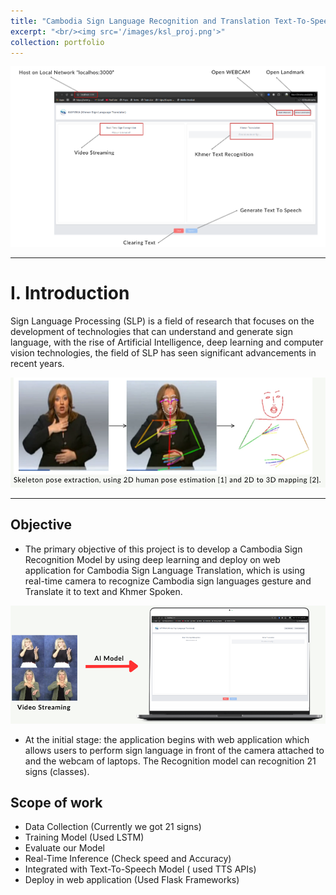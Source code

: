 ```yaml
---
title: "Cambodia Sign Language Recognition and Translation Text-To-Speech"
excerpt: "<br/><img src='/images/ksl_proj.png'>"
collection: portfolio
---
```


![Sign Language](/images/ksl_proj_t2.png)

---

# I. Introduction
Sign Language Processing (SLP) is a field of research that focuses on the development of technologies that can understand and generate sign language, with the rise of Artificial Intelligence, deep learning and computer vision technologies, the field of SLP has seen significant advancements in recent years. 

![Skeleton](/images/skeleton.png)

---

## Objective

- The primary objective of this project is to develop a Cambodia Sign Recognition Model by using deep learning and deploy on web application for Cambodia Sign Language Translation, which is using real-time camera to recognize Cambodia sign languages gesture and Translate it to text and Khmer Spoken.

![demo](/images/demo.png)

- At the initial stage: the application begins with web application which allows users to perform sign language in front of the camera attached to and the webcam of laptops. The Recognition model can recognition 21 signs (classes).

## Scope of work
- Data Collection (Currently we got 21 signs)
- Training Model (Used LSTM)
- Evaluate our Model
- Real-Time Inference (Check speed and Accuracy)
- Integrated with Text-To-Speech Model ( used TTS APIs)
- Deploy in web application (Used Flask Frameworks)